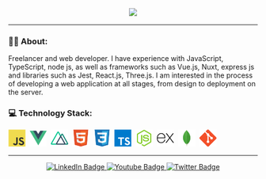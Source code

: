 <div id="header" align="center">
  <img src="https://media.giphy.com/media/M9gbBd9nbDrOTu1Mqx/giphy.gif" width="100"/>
</div>

---

### 👨‍💻 About:
Freelancer and web developer. I have experience with JavaScript, TypeScript, node js, as well as frameworks such as Vue.js, Nuxt, express js and libraries such as Jest, React.js, Three.js. I am interested in the process of developing a web application at all stages, from design to deployment on the server.

### 💻 Technology Stack:

<div>
  <img src="https://github.com/devicons/devicon/blob/master/icons/javascript/javascript-original.svg" title="javascript" alt="javascript" width="35" height="35"/>&nbsp
  <img src="https://github.com/devicons/devicon/blob/master/icons/vuejs/vuejs-original.svg" title="vuejs" alt="vuejs" width="35" height="35"/>&nbsp
  <img src="https://github.com/devicons/devicon/blob/master/icons/nuxtjs/nuxtjs-original.svg" title="vuejs" alt="vuejs" width="35" height="35"/>&nbsp
  <img src="https://github.com/devicons/devicon/blob/master/icons/html5/html5-original.svg" title="html5" alt="html5" width="35" height="35"/>&nbsp
  <img src="https://github.com/devicons/devicon/blob/master/icons/css3/css3-original.svg" title="css" alt="css" width="35" height="35"/>&nbsp
  <img src="https://github.com/devicons/devicon/blob/master/icons/typescript/typescript-original.svg" title="git" alt="git" width="35" height="35"/>&nbsp
  <img src="https://github.com/devicons/devicon/blob/master/icons/nodejs/nodejs-original.svg" title="nodejs" alt="nodejs" width="35" height="35"/>&nbsp
  <img src="https://github.com/devicons/devicon/blob/master/icons/express/express-original.svg" title="express" alt="express" width="35" height="35"/>&nbsp
  <img src="https://github.com/devicons/devicon/blob/master/icons/mongodb/mongodb-original.svg" title="mongodb" alt="mongodb" width="35" height="35"/>&nbsp
  <img src="https://github.com/devicons/devicon/blob/master/icons/git/git-original.svg" title="git" alt="git" width="35" height="35"/>&nbsp
</div>

---

<div id="badges" align="center">
  <a href="your-linkedin-URL">
    <img src="https://img.shields.io/badge/LinkedIn-blue?style=for-the-badge&logo=linkedin&logoColor=white" alt="LinkedIn Badge"/>
  </a>
  <a href="your-youtube-URL">
    <img src="https://img.shields.io/badge/YouTube-red?style=for-the-badge&logo=youtube&logoColor=white" alt="Youtube Badge"/>
  </a>
  <a href="your-twitter-URL">
    <img src="https://img.shields.io/badge/Twitter-blue?style=for-the-badge&logo=twitter&logoColor=white" alt="Twitter Badge"/>
  </a>
</div>
